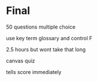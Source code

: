 # Final

50 questions multiple choice

use key term glossary and control F

2.5 hours but wont take that long

canvas quiz

tells score immediately

